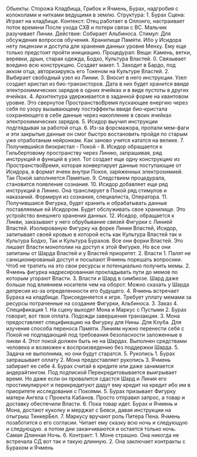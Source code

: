Обьекты: Сторожа Кладбища, Грибок и Ячмень, Бурах, надгробия с колоколами и нитками ведущими в землю. 
		Структура:
			1. Бурах 
				Сцена: Играет на кладбище. 
				Контекст: Отец работает в Оллонго, настраивает поток времени После ухода СХВ и потери связи с ВС. Мальчик разучивает Линии. 
				Действие: Собирает Альбиноса.
				Стимул: Для обсуждения вопросов обучения. Хранилище Памяти. Ибо у Исидора нету лицензии и доступа для хранения данных уровня Менху. Ему еще только предстоит пройти инициацию.
				Процедурал: 
					Вещи: Камень, ветки, веревки, дрын, старая одежда, Бодхо, Культура Властей.
					0. Связывает воедино всю конструкцию. Создает макет. 
					1. Заходит в Бардо, под акком отца, авторизируясь его Токеном на Культуре Властей. 
					2. Выбирает свободный узел из Линии.
					3. Вносит в него инструкции. Узел создает кристал из био-транзисторов. Дата в них будет хранится ввиде электрохимических зарядов в одних ячейках и в виде пустоты  в других ячейках.
					4. Архитектура удерживается в заданной форме на квантовом уровне. Это свернутое ПространствоВремя пускающее енергию через себя по узору вызывающему постэффекты ввиде био-кристала сохраняющего в себе данные через накопление в своих ячейках электрохимических зарядов.
					5. Исидор выучил инструкции подглядывая за работой отца.
					6. Из-за форсмажора, пропали мем-фаги и эти закрытые данные он смог быстро востановить пройдя по старым уже отработаным нейронкам. Как заново учится кататся на велике.
					7. Получившийся биокристал - Покой - 
					8. Исидор обращается к Гильбертовому пространству через Линию, запрашивая, ряд инструкций и функций в узел. Тот создает еще одну конструкцию из ПространствоВремя, которая конвертирует данные поступающие от Исидора, в формат ячеек внутри Покоя, заряженных электрохимией. Так Покой заполняется Памятью. 
					9. Следствием процедурала, становится появление сознания.
					10. Исидор добавляет еще ряд инструкций в Линию. Она транслирует в Покой ряд стимулов и наказаний. Формируя из сознания, специалиста, Оператора.
					11. Получившаяся Фигурка, будет хранить и обрабатывать данные поставляемые ей Исидором. Будет обслуживать свое хранилище. Это устройство внешнего хранения данных.
					12. Исидор, обращается к Ликви, заказывает у него обрубывание связей Фигурки с Линией Властей. Изолированую Фигурку на форке Линии Властей, Исидор, запитывает своей кровью в которой есть как Культура Властей так и Культура Бодхо, Так и Культура Бурахов. Все они форки Властей. Это лишает Власти монополии на доступ к этой Фигурке. Но все они запитаны от Шарда Властей и у Властей приоритет.
			2. Власти
				1. Палят не санкционированый доступ и посылают Ячмень порешать вопросики. Чтоб не тратить на это свои ресурсы и потенциально получить мемы.
				2. Ячмень фигурка надресированная прокладывать пути до мемов по которым угорают Власти. 
				3. Власти и Шард в симбиозе. Шард даже больше под влиянием носителя чем на оборот. Можно сказать у Шарда депресия из-за определенности его будущего.
				4. Ячмень встречает Бураха на кладбище. Присоеденяется к игре. Требует уплату мемами за ресурсы потраченные на создание Фигурки, Альбиноса.
			3. Заказ			4. Спецификация
				1. На сцену выходят Мона и Маркус с Пустыми
				2. Бурах говорит, вот твоя оплата. Подожди завершения транзакции.
				3. Мона предоставляет спецификацию на Фигурку для Нины. Для Клуба. Для изучения способа переноса Памяти. Линиям нужно перенести себя с Покой не подпадающий под требования безопасности заложенные в ликви
				4. Этот покой должен быть не на Шардах. Выполнен средствами человека и возможен к воспроизведению без поддержки Шарда.
				5. Задача не выполнима, но они будут старатся.
			5. Рукопись
				1. Бурах запрашывает оплату
				2. Мона предоставляет рукопись
				3. Ячмень забирает ее себе
				4. Бурах считай в кредите или даже занимается андерайтингом. Под подпиской Перекредитовывается выигрывает время. Но даже если он провалится сдастся Шард и Линия его простимулируют и перекредитуют дадут ему кредит на кредит ибо им в приоритете исследования с Покоями.
				5. Бурах призывает Фигурку матери Ангела с Проекта Кабанов. Просто отправил запрос, а товар и доставку обеспечили Власти.
				6. Пока товар идет. Бурах и Ячмень и Мона, достают куколку и мерджат с Бевси, давая инструкции на отыгрыш ТинкерБел.
				7. Маркусу вручают роль Питера Пена. Ячмень позаботится о его согласии. Читает ему сказку всю ночь и следующую и следующую. а потом дни заканчиваются и остается только ночь. Самая Длинная Ночь.
			6. Контракт:
				1. Моне страшно. Она никогда не встречала СД вот так и такую длинную.
				2. Она заключает контракты с Бурахом и Ячмень
